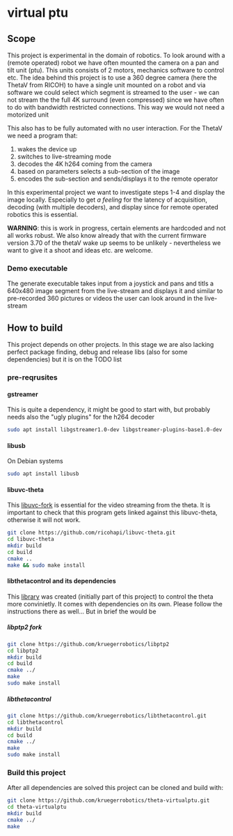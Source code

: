 # virtual ptu

## Scope

This project is experimental in the domain of robotics. To look around with a (remote operated) robot we have often mounted the camera on a pan and tilt unit (ptu). This units consists of 2 motors, mechanics software to control etc. The idea behind this project is to use a 360 degree camera (here the ThetaV from RICOH) to have a single unit mounted on a robot and via software we could select which segment is streamed to the user - we can not stream the the full 4K surround (even compressed) since we have often to do with bandwidth restricted connections. This way we would not need a motorized unit

This also has to be fully automated with no user interaction. For the ThetaV we need a program that:
1. wakes the device up
2. switches to live-streaming mode
3. decodes the 4K h264 coming from the camera
4. based on parameters selects a sub-section of the image
5. encodes the sub-section and sends/displays it to the remote operator

In this experimental project we want to investigate steps 1-4 and display the image locally. Especially to get *a feeling* for the latency of acquisition, decoding (with multiple decoders), and display since for remote operated robotics this is essential.

**WARNING**: this is work in progress, certain elements are hardcoded and not all works robust. We also know already that with the current firmware version 3.70 of the thetaV wake up seems to be unlikely - nevertheless we want to give it a shoot and ideas etc. are welcome. 

### Demo executable

The generate executable takes input from a joystick and pans and titls a 640x480 image segment from the live-stream and displays it and similar to pre-recorded 360 pictures or videos the user can look around in the live-stream

## How to build

This project depends on other projects. In this stage we are also lacking perfect package finding, debug and release libs (also for some dependencies) but it is on the TODO list

### pre-reqrusites

#### gstreamer

This is quite a dependency, it might be good to start with, but probably needs also the "ugly plugins" for the h264 decoder

``` bash
sudo apt install libgstreamer1.0-dev libgstreamer-plugins-base1.0-dev
```

#### libusb

On Debian systems

``` bash
sudo apt install libusb
```

#### libuvc-theta

This [libuvc-fork](https://github.com/ricohapi/libuvc-theta) is essential for the video streaming from the theta. It is important to check that this program gets linked against this libuvc-theta, otherwise it will not work.

``` bash 
git clone https://github.com/ricohapi/libuvc-theta.git
cd libuvc-theta
mkdir build
cd build
cmake ..
make && sudo make install
```

#### libthetacontrol and its dependencies

This [library](https://github.com/kruegerrobotics/libthetacontrol) was created (initially part of this project) to control the theta more convinietly. It comes with dependencies on its own. Please follow the instructions there as well... But in brief the would be

##### libptp2 fork

``` bash
git clone https://github.com/kruegerrobotics/libptp2
cd libptp2
mkdir build
cd build
cmake ../
make 
sudo make install
```

##### libthetacontrol

``` bash
git clone https://github.com/kruegerrobotics/libthetacontrol.git
cd libthetacontrol
mkdir build
cd build
cmake ../
make
sudo make install
```

### Build this project

After all dependencies are solved this project can be cloned and build with:

``` bash
git clone https://github.com/kruegerrobotics/theta-virtualptu.git
cd theta-virtualptu
mkdir build
cmake ../
make
```

